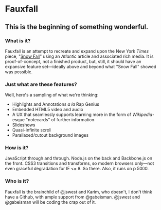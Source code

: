 # Fauxfall
## This is the beginning of something wonderful.

### What is it?
Fauxfall is an attempt to recreate and expand upon the New York _Times_ piece, "[Snow Fall](http://www.nytimes.com/projects/2012/snow-fall/#/?part=tunnel-creek)" using an _Atlantic_ article and associated rich media. It is proof-of-concept, not a finished product, but, still, it should have an expansive feature set—ideally above and beyond what "Snow Fall" showed was possible.

### Just what are these features?
Well, here's a sampling of what we're thinking:
- Highlights and Annotations _a la_ Rap Genius
- Embedded HTML5 video and audio
- A UX that seamlessly supports learning more in the form of _Wikipedia_-esque "notecards" of further information
- Slideshows
- Quasi-infinite scroll
- Parallaxed/cutout background images

### How is it?
JavaScript through and through. Node.js on the back and Backbone.js on the front. CSS3 transitions and transforms, so modern browsers only—not even graceful degradation for IE <= 8. So there. Also, it runs on p 5000.

### Who is it?
Fauxfall is the brainchild of @jswest and Karim, who doesn't, I don't think have a Github, with ample support from @gabeisman. @jswest and @gabeisman will be coding the crap out of it.